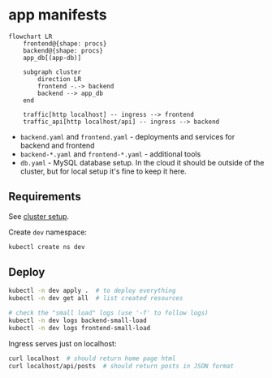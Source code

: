 # app manifests

```mermaid
flowchart LR
    frontend@{shape: procs}
    backend@{shape: procs}
    app_db[(app-db)]

    subgraph cluster
        direction LR
        frontend -.-> backend
        backend --> app_db
    end

    traffic[http localhost] -- ingress --> frontend
    traffic_api[http localhost/api] -- ingress --> backend
```

- `backend.yaml` and `frontend.yaml` - deployments and services for backend and frontend
- `backend-*.yaml` and `frontend-*.yaml` - additional tools
- `db.yaml` - MySQL database setup. In the cloud it should be outside of the cluster,
  but for local setup it's fine to keep it here.

## Requirements

See [cluster setup](../cluster-setup/README.md).

Create `dev` namespace:

```bash
kubectl create ns dev
```

## Deploy

```bash
kubectl -n dev apply .  # to deploy everything
kubectl -n dev get all  # list created resources

# check the "small load" logs (use '-f' to follow logs)
kubectl -n dev logs backend-small-load
kubectl -n dev logs frontend-small-load
```

Ingress serves just on localhost:

```bash
curl localhost  # should return home page html
curl localhost/api/posts  # should return posts in JSON format
```
